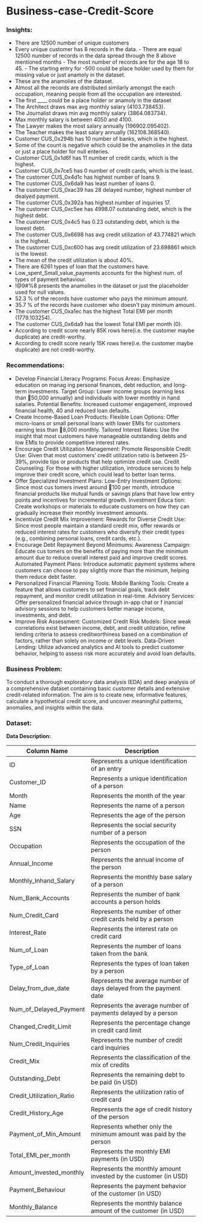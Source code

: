 # Business-case-Credit-Score
### Insights: 
- There are 12500 number of unique customers
 -   Every unique customer has 8 records in the data.
    -   There are equal 12500 number of records in the data spread through the 8 above mentioned months
    -   The most number of records are for the age 18 to 45. 
    - The starting entry for -500 could be place holder used by them for missing value or just anamoly in the dataset.
-  These are the anamolies of the dataset.
  -   Almost all the records are distributed similarly amongst the each occupation, meaning people from all the occupation are interested. 
  - The first ____ could be a place holder or anamoly in the dataset
-  The Architect draws max avg monthly salary (4103.738453). 
- The Journalist draws min avg monthly salary (3864.083734).
 -   Max monthly salary is between 4050 and 4100.
-   The Lawyer makes the most salary annually (196902.095402). 
- The Teacher makes the least salary annually (162108.368540).
 -   Customer CUS_0x294b has 10 number of banks, which is the highest. 
 -  Some of the count is negative which could be the anamolies in the data or just a place holder for null enteries.
 -   Customer CUS_0x1d6f has 11 number of credit cards, which is the highest. 
 - Customer CUS_0x7ce5 has 0 number of credit cards, which is the least.
-   The customer CUS_0x4d1c has highest number of loans 9. 
- The customer CUS_0x6da9 has least number of loans 0.
 -  The customer CUS_0xac39 has 28 delayed number, highest number of dealyed payment.
  -   The customer CUS_0x392a has highest number of inquiries 17.
  - The customer CUS_0xc5ee has 4998.07 outstanding debt, which is the highest debt.
  - The customer CUS_0x4c5 has 0.23 outstanding debt, which is the lowest debt.
  - The customer CUS_0x6698 has avg credit utilization of 43.774821 which is the highest. 
  -  The customer CUS_0xc600 has avg credit utilization of 23.698861 which is the lowest.
  - The mean of the credit utilization is about 40%.
  - There are 6261 types of loan that the customers have.
  - Low_spent_Small_value_payments accounts for the highest num. of types of payment behaviour. 
  -  !@9#%8 presents the anamolies in the dataset or just the placeholder used for null values.
  - 52.3 % of the records have customer who pays the minimum amount. 
  -  35.7 % of the records have customer who doesn't pay minimum amount.
  - The customer CUS_0xa1ec has the highest Total EMI per month (1779.103254). 
  - The customer CUS_0x6da9 has the lowest Total EMI per month (0).
  - According to credit score nearly 85K rows here(i.e. the customer maybe duplicate) are credit-worthy. 
  - According to credit score nearly 15K rows here(i.e. the customer maybe duplicate) are not credit-worthy.

### Recommendations:
-   Develop Financial Literacy Programs: Focus Areas: Emphasize education on manag ing personal finances, debt reduction, and long-term investments. Target Group: Lower income groups (earning less than ￿50,000 annually) and individuals with lower monthly in hand salaries. Potential Benefits: Increased customer engagement, improved financial health, 40 and reduced loan defaults. 
-  Create Income-Based Loan Products: Flexible Loan Options: Offer micro-loans or small personal loans with lower EMIs for customers earning less than ￿8,000 monthly. Tailored Interest Rates: Use the insight that most customers have manageable outstanding debts and low EMIs to provide competitive interest rates. 
-  Encourage Credit Utilization Management: Promote Responsible Credit Use: Given that most customers’ credit utilization ratio is between 25-39%, provide tips or products that help optimize credit use. Credit Counseling: For those with higher utilization, introduce services to help improve their credit score, which could lead to better loan terms. 
-  Offer Specialized Investment Plans: Low-Entry Investment Options: Since most cus tomers invest around ￿100 per month, introduce financial products like mutual funds or savings plans that have low entry points and incentives for incremental growth. Investment Educa tion: Create workshops or materials to educate customers on how they can gradually increase their monthly investment amounts. 
-  Incentivize Credit Mix Improvement: Rewards for Diverse Credit Use: Since most people maintain a standard credit mix, offer rewards or reduced interest rates for customers who diversify their credit types (e.g., combining personal loans, credit cards, etc.). 
-  Encourage Debt Repayment Beyond Minimums: Awareness Campaign: Educate cus tomers on the benefits of paying more than the minimum amount due to reduce overall interest paid and improve credit scores. Automated Payment Plans: Introduce automatic payment systems where customers can choose to pay slightly more than the minimum, helping them reduce debt faster. 
-  Personalized Financial Planning Tools: Mobile Banking Tools: Create a feature that allows customers to set financial goals, track debt repayment, and monitor credit utilization in real-time. Advisory Services: Offer personalized financial advice through in-app chat or f inancial advisory sessions to help customers better manage income, investments, and debt. 
-  Improve Risk Assessment: Customized Credit Risk Models: Since weak correlations exist between income, debt, and credit utilization, refine lending criteria to assess creditworthiness based on a combination of factors, rather than solely on income or debt levels. Data-Driven Lending: Utilize advanced analytics and AI tools to predict customer behavior, helping to assess risk more accurately and avoid loan defaults.
 
### Business Problem:


To conduct a thorough exploratory data analysis (EDA) and deep analysis of a comprehensive dataset containing basic customer details and extensive credit-related information. The aim is to create new, informative features, calculate a hypothetical credit score, and uncover meaningful patterns, anomalies, and insights within the data.
  
### Dataset:


**Data Description:**

| Column Name               | Description                                                                 |
|---------------------------|-----------------------------------------------------------------------------|
| ID                        | Represents a unique identification of an entry                             |
| Customer_ID               | Represents a unique identification of a person                            |
| Month                     | Represents the month of the year                                           |
| Name                      | Represents the name of a person                                            |
| Age                       | Represents the age of the person                                           |
| SSN                       | Represents the social security number of a person                         |
| Occupation                | Represents the occupation of the person                                    |
| Annual_Income             | Represents the annual income of the person                                 |
| Monthly_Inhand_Salary     | Represents the monthly base salary of a person                             |
| Num_Bank_Accounts         | Represents the number of bank accounts a person holds                      |
| Num_Credit_Card           | Represents the number of other credit cards held by a person               |
| Interest_Rate             | Represents the interest rate on credit card                                |
| Num_of_Loan               | Represents the number of loans taken from the bank                         |
| Type_of_Loan              | Represents the types of loan taken by a person                             |
| Delay_from_due_date       | Represents the average number of days delayed from the payment date        |
| Num_of_Delayed_Payment    | Represents the average number of payments delayed by a person              |
| Changed_Credit_Limit      | Represents the percentage change in credit card limit                      |
| Num_Credit_Inquiries      | Represents the number of credit card inquiries                             |
| Credit_Mix                | Represents the classification of the mix of credits                        |
| Outstanding_Debt          | Represents the remaining debt to be paid (in USD)                         |
| Credit_Utilization_Ratio  | Represents the utilization ratio of credit card                            |
| Credit_History_Age        | Represents the age of credit history of the person                        |
| Payment_of_Min_Amount     | Represents whether only the minimum amount was paid by the person          |
| Total_EMI_per_month       | Represents the monthly EMI payments (in USD)                              |
| Amount_invested_monthly   | Represents the monthly amount invested by the customer (in USD)            |
| Payment_Behaviour         | Represents the payment behavior of the customer (in USD)                  |
| Monthly_Balance           | Represents the monthly balance amount of the customer (in USD)            |


